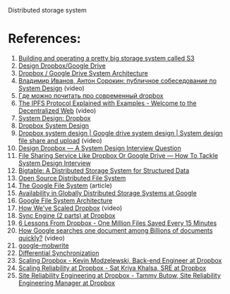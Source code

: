 Distributed storage system

# References:

1. [Building and operating a pretty big storage system called S3](https://www.allthingsdistributed.com/2023/07/building-and-operating-a-pretty-big-storage-system.html)
2. [Design Dropbox/Google Drive](https://nikhilgupta1.medium.com/design-dropbox-google-drive-81cd343571a8)
3. [Dropbox / Google Drive System Architecture](https://interviewnoodle.com/dropbox-google-drive-system-architecture-a5cc7652a57c)
4. [Владимир Иванов, Антон Сорокин: публичное собеседование по System Design](https://www.youtube.com/watch?v=MTCEZpWXIBM) (video)
5. [Где можно почитать про современный dropbox](https://dropbox.tech/infrastructure)
6. [The IPFS Protocol Explained with Examples - Welcome to the Decentralized Web](https://www.youtube.com/watch?v=PlvMGpQnqOM&list=PLQnljOFTspQUybacGRk1b_p13dgI-SmcZ&index=26) (video)
7. [System Design: Dropbox](https://medium.com/@the.york.wei/system-design-dropbox-b584ac101b5)
8. [Dropbox System Design](https://interviewnoodle.com/dropbox-system-design-7ddde2e42dfb)
9. [Dropbox system design | Google drive system design | System design file share and upload](https://www.youtube.com/watch?v=U0xTu6E2CT8&list=PLkQkbY7JNJuBoTemzQfjym0sqbOHt5fnV&index=16) (video)
10. [Design Dropbox — A System Design Interview Question](https://medium.com/@anuupadhyay1994/design-dropbox-a-system-design-interview-question-6b58b528214)
11. [File Sharing Service Like Dropbox Or Google Drive — How To Tackle System Design Interview](https://thinksoftware.medium.com/how-to-tackle-system-design-interview-for-file-sharing-service-like-dropbox-or-google-drive-7983fdbf1a82)
12. [Bigtable: A Distributed Storage System for Structured Data](https://research.google/pubs/pub27898/)
13. [Open Source Distributed File System](https://docs.ceph.com/en/latest/architecture/)
14. [The Google File System](https://research.google/pubs/pub51/) (article)
15. [Availability in Globally Distributed Storage Systems at Google](http://static.googleusercontent.com/media/research.google.com/en/us/pubs/archive/36737.pdf)
16. [Google File System Architecture](https://medium.com/geekculture/google-file-system-architecture-cdeabef3f1ea)
17. [How We've Scaled Dropbox](https://www.youtube.com/watch?v=PE4gwstWhmc) (video)
18. [Sync Engine (2 parts) at Dropbox](https://dropbox.tech/infrastructure/-testing-our-new-sync-engine)
19. [6 Lessons From Dropbox - One Million Files Saved Every 15 Minutes](http://highscalability.com/blog/2011/3/14/6-lessons-from-dropbox-one-million-files-saved-every-15-minu.html)
20. [How Google searches one document among Billions of documents quickly?](https://www.youtube.com/watch?v=CeGtqouT8eA&list=PLkQkbY7JNJuBoTemzQfjym0sqbOHt5fnV&index=21) (video)
21. [google-mobwrite](https://code.google.com/p/google-mobwrite/)
22. [Differential Synchronization](https://neil.fraser.name/writing/sync/)
23. [Scaling Dropbox - Kevin Modzelewski, Back-end Engineer at Dropbox](https://www.youtube.com/watch?v=PE4gwstWhmc)
24. [Scaling Reliability at Dropbox - Sat Kriya Khalsa, SRE at Dropbox](https://www.youtube.com/watch?v=IhGWOaD5BYQ)
25. [Site Reliability Engineering at Dropbox - Tammy Butow, Site Reliability Engineering Manager at Dropbox](https://www.youtube.com/watch?v=ggizCjUCCqE)